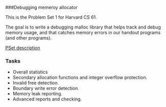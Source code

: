###Debugging memeroy allocator

This is the Problem Set 1 for Harvard CS 61. 

The goal is to write a debugging malloc library that helps track and debug memory usage, and that catches memory errors in our handout programs (and other programs).

[PSet description](http://cs61.seas.harvard.edu/wiki/2014/Assignment1)

### Tasks

- Overall statistics
- Secondary allocation functions and integer overflow protection.
- Invalid free detection.
- Boundary write error detection.
- Memory leak reporting.
- Advanced reports and checking.